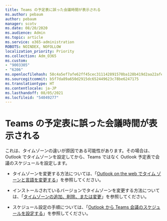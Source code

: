 ```yaml
---
title: Teams の予定表に誤った会議時間が表示される
ms.author: pebaum
author: pebaum
manager: scotv
ms.date: 08/20/2020
ms.audience: Admin
ms.topic: article
ms.service: o365-administration
ROBOTS: NOINDEX, NOFOLLOW
localization_priority: Priority
ms.collection: Adm_O365
ms.custom:
- "9003305"
- "6206"
ms.openlocfilehash: 58c4a5ef7afe62ff45cec311142891570ba128b419d2aa22afea57d4bac8fbe4
ms.sourcegitcommit: b5f7da89a650d2915dc652449623c78be6247175
ms.translationtype: HT
ms.contentlocale: ja-JP
ms.lasthandoff: 08/05/2021
ms.locfileid: "54049277"
---
```

# <a name="teams-calendar-shows-incorrect-meeting-times"></a>Teams の予定表に誤った会議時間が表示される

これは、タイムゾーンの違いが原因である可能性があります。その場合は、Outlook でタイムゾーンを設定してから、Teams ではなく Outlook 予定表で会議のスケジュールを設定します。

- タイムゾーンを変更する方法については、「[Outlook on the web でタイム ゾーンと言語を変更する](https://support.microsoft.com/office/change-the-time-zone-and-language-settings-in-outlook-on-the-web-65239869-12e7-4a9d-bca1-76b0ad7ce273)」を参照してください。 

- インストールされているバージョンでタイムゾーンを変更する方法については、「[タイムゾーンの追加、削除、または変更](https://support.microsoft.com/office/add-remove-or-change-time-zones-5ab3e10e-5a6c-46af-ab48-156fedf70c04)」を参照してください。
- スケジュール設定の手順については、「[Outlook から Teams 会議のスケジュールを設定する](https://support.microsoft.com/office/schedule-a-teams-meeting-from-outlook-883cc15c-580f-441a-92ea-0992c00a9b0f)」を参照してください。